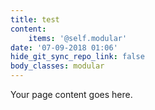 ```yaml
---
title: test
content:
    items: '@self.modular'
date: '07-09-2018 01:06'
hide_git_sync_repo_link: false
body_classes: modular
---
```


Your page content goes here.